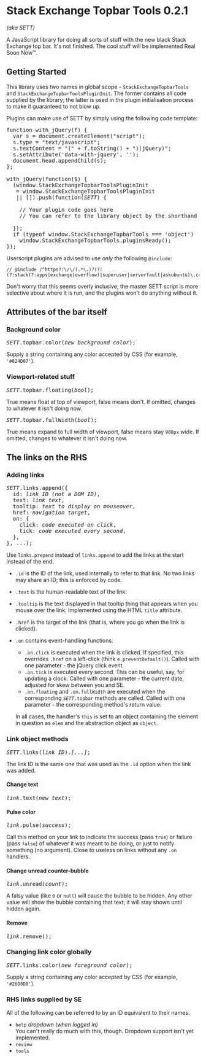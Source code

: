 # Stack Exchange Topbar Tools 0.2.1

*(aka SETT)*

A JavaScript library for doing all sorts of stuff with the new black Stack Exchange top bar. It's not finished. The cool stuff will be implemented Real Soon Now™.

## Getting Started

This library uses two names in global scope - `StackExchangeTopbarTools` and `StackExchangeTopbarToolsPluginInit`. The former contains all code supplied by the library; the latter is used in the plugin initialisation process to make it guaranteed to not blow up.

Plugins can make use of SETT by simply using the following code template:

<pre>
function with_jQuery(f) {
  var s = document.createElement("script");
  s.type = "text/javascript";
  s.textContent = "(" + f.toString() + ")(jQuery)";
  s.setAttribute('data-with-jquery', '');
  document.head.appendChild(s);
};

with_jQuery(function($) {
  (window.StackExchangeTopbarToolsPluginInit
   = window.StackExchangeTopbarToolsPluginInit
   || []).push(function(<i>SETT</i>) {
    
    // Your plugin code goes here
    // You can refer to the library object by the shorthand <i>SETT</i>
    
  });
  if (typeof window.StackExchangeTopbarTools === 'object')
    window.StackExchangeTopbarTools.pluginsReady();
});
</pre>

Userscript plugins are advised to use *only* the following `@include`:

    // @include /^https?:\/\/(.*\.)?(?:(?:stack(?:apps|exchange|overflow)|superuser|serverfault|askubuntu)\.com|mathoverflow\.net)\/.*/

Don't worry that this seems overly inclusive; the master SETT script is more selective about where it is run, and the plugins won't do anything without it.

## Attributes of the bar itself

### Background color

<pre>
<i>SETT</i>.topbar.color(<i>new background color</i>);
</pre>

Supply a string containing any color accepted by CSS (for example, `'#824D07'`).

### Viewport-related stuff

<pre>
<i>SETT</i>.topbar.floating(<i>bool</i>);
</pre>

True means float at top of viewport, false means don't. If omitted, changes to whatever it isn't doing now.

<pre>
<i>SETT</i>.topbar.fullWidth(<i>bool</i>);
</pre>

True means expand to full width of viewport, false means stay `980px` wide. If omitted, changes to whatever it isn't doing now.

## The links on the RHS

### Adding links

<pre>
<i>SETT</i>.links.append({
  id: <i>link ID (not a DOM ID)</i>,
  text: <i>link text</i>,
  tooltip: <i>text to display on mouseover</i>,
  href: <i>navigation target</i>,
  on: {
    click: <i>code executed on click</i>,
    tick: <i>code executed every second</i>,
  },
}, ...);
</pre>

Use `links.prepend` instead of `links.append` to add the links at the start instead of the end.

* `.id` is the ID of the link, used internally to refer to that link. No two links may share an ID; this is enforced by code.
* `.text` is the human-readable text of the link.
* `.tooltip` is the text displayed in that tooltip thing that appears when you mouse over the link. Implemented using the HTML `title` attribute.
* `.href` is the target of the link (that is, where you go when the link is clicked).
* `.on` contains event-handling functions:
    * `.on.click` is executed when the link is clicked. If specified, this overrides `.href` on a left-click (think `e.preventDefault()`). Called with one parameter - the jQuery click event.
    * `.on.tick` is executed every second. This can be useful, say, for updating a clock. Called with one parameter - the current date, adjusted for skew between you and SE.
    * `.on.floating` and `.on.fullWidth` are executed when the corresponding <code><i>SETT</i>.topbar</code> methods are called. Called with one parameter - the corresponding method's return value.
    
    In all cases, the handler's `this` is set to an object containing the element in question as `elem` and the abstraction object as `object`.

### Link object methods

<pre>
<i>SETT</i>.links(<i>link ID</i>).<i>[...]</i>;
</pre>

The link ID is the same one that was used as the `.id` option when the link was added.

#### Change text

<pre>
<i>link</i>.text(<i>new text</i>);
</pre>

#### Pulse color

<pre>
<i>link</i>.pulse(<i>success</i>);
</pre>

Call this method on your link to indicate the success (pass `true`) or failure (pass `false`) of whatever it was meant to be doing, or just to notify something (no argument). Close to useless on links without any `.on` handlers.

#### Change unread counter-bubble

<pre>
<i>link</i>.unread(<i>count</i>);
</pre>

A falsy value (like `0` or `null`) will cause the bubble to be hidden. Any other value will show the bubble containing that text; it will stay shown until hidden again.

#### Remove

<pre>
<i>link</i>.remove();
</pre>

### Changing link color globally

<pre>
<i>SETT</i>.links.color(<i>new foreground color</i>);
</pre>

Supply a string containing any color accepted by CSS (for example, `'#26D8D8'`).

### RHS links supplied by SE

All of the following can be referred to by an ID equivalent to their names.

* `help` *dropdown (when logged in)*  
    You can't really do much with this, though. Dropdown support isn't yet implemented.
* `review`  
* `tools`  
